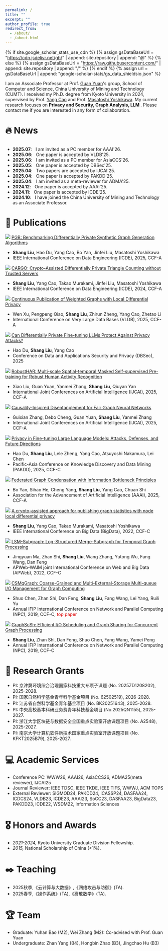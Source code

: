 ```yaml
---
permalink: /
title: ""
excerpt: ""
author_profile: true
redirect_from: 
  - /about/
  - /about.html
---
```


{% if site.google_scholar_stats_use_cdn %}
{% assign gsDataBaseUrl = "https://cdn.jsdelivr.net/gh/" | append: site.repository | append: "@" %}
{% else %}
{% assign gsDataBaseUrl = "https://raw.githubusercontent.com/" | append: site.repository | append: "/" %}
{% endif %}
{% assign url = gsDataBaseUrl | append: "google-scholar-stats/gs_data_shieldsio.json" %}

<span class='anchor' id='about-me'></span>

I am an Associate Professor at Prof. [Guan Yuan](https://faculty.cumt.edu.cn/yuanguan/zh_CN/index.htm)'s group, School of Computer and Science, China University of Mining and Technology (CUMT). I received my Ph.D. degree from Kyoto University in 2024, supervised by Prof. [Yang Cao](https://yangcao888.github.io/) and Prof. [Masatoshi Yoshikawa](https://scholar.google.co.jp/citations?user=yMFHG7wAAAAJ&hl=ja). My current research focuses on <strong> Privacy and Security, Graph Analysis, LLM </strong>. Please contact me if you are interested in any form of collaboration. 


# 🔥 News
<style>
  .scrollable {
    max-height: 200px; 
    overflow-y: scroll; 
  }
</style>

<div class="scrollable">
 <ul>
   <li><strong>2025.07</strong>: &nbsp; I am invited as a PC member for AAAI'26. </li>
   <li><strong>2025.06</strong>: &nbsp; One paper is accepted by VLDB'25. </li>
   <li><strong>2025.06</strong>: &nbsp; I am invited as a PC member for AsiaCCS'26. </li>
   <li><strong>2025.05</strong>: &nbsp; One paper is accepted by DBSec'25. </li>
   <li><strong>2025.04</strong>: &nbsp; Two papers are accepted by IJCAI'25. </li>
   <li><strong>2025.04</strong>: &nbsp; One paper is accepted by PAKDD'25. </li>
   <li><strong>2025.04</strong>: &nbsp; I am invited as a meta-reviewer for ADMA'25. </li>
   <li><strong>2024.12</strong>: &nbsp; One paper is accepted by AAAI'25. </li>
   <li><strong>2024.11</strong>: &nbsp; One paper is accepted by ICDE'25. </li>
   <li><strong>2024.10</strong>: &nbsp; I have joined the China University of Mining and Technology as an Associate Professor. </li>
   <li><strong>2024.09</strong>: &nbsp; I have obtained my PhD degree at Kyoto University. </li>
</ul>
</div>

# 📝 Publications 
<img src='https://img.shields.io/badge/ICDE%2025-4C81ED'/> [PGB: Benchmarking Differentially Private Synthetic Graph Generation Algorithms](https://arxiv.org/pdf/2408.02928)
- **Shang Liu**, Hao Du, Yang Cao, Bo Yan, Jinfei Liu, Masatoshi Yoshikawa
- IEEE International Conference on Data Engineering (ICDE), 2025, CCF-A

<img src='https://img.shields.io/badge/ICDE%2024-4C81ED'/> [CARGO: Crypto-Assisted Differentially Private Triangle Counting without Trusted Servers](https://arxiv.org/abs/2312.12938)
- **Shang Liu**, Yang Cao, Takao Murakami, Jinfei Liu, Masatoshi Yoshikawa
- IEEE International Conference on Data Engineering (ICDE), 2024, CCF-A

<img src='https://img.shields.io/badge/VLDB%2025-4C81ED'/> [Continuous Publication of Weighted Graphs with Local Differential Privacy](https://www.vldb.org/pvldb/vol18/p4214-li.pdf)
- Wen Xu, Pengpeng Qiao, **Shang Liu**, Zhirun Zheng, Yang Cao, Zhetao Li
- International Conference on Very Large Data Bases (VLDB), 2025, CCF-A
  
<img src='https://img.shields.io/badge/DBSec%2025-4C81ED'/> [Can Differentially Private Fine-tuning LLMs Protect Against Privacy Attacks?](https://www.arxiv.org/abs/2504.21036)
- Hao Du, **Shang Liu**, Yang Cao
- Conference on Data and Applications Security and Privacy (DBSec), 2025
 
<img src='https://img.shields.io/badge/IJCAI%2025-4C81ED'/> [RobustHAR: Multi-scale Spatial-temporal Masked Self-supervised Pre-training for Robust Human Activity Recognition](https://ijcai-preprints.s3.us-west-1.amazonaws.com/2025/6153.pdf)
- Xiao Liu, Guan Yuan, Yanmei Zhang, **Shang Liu**, Qiuyan Yan
- International Joint Conferences on Artificial Intelligence (IJCAI), 2025, CCF-A

<img src='https://img.shields.io/badge/IJCAI%2025-4C81ED'/> [Causality-Inspired Disentanglement for Fair Graph Neural Networks](https://ijcai-preprints.s3.us-west-1.amazonaws.com/2025/6226.pdf)
- Guixian Zhang,  Debo Cheng, Guan Yuan, **Shang Liu**, Yanmei Zhang
- International Joint Conferences on Artificial Intelligence (IJCAI), 2025, CCF-A

<img src='https://img.shields.io/badge/PAKDD%2025-4C81ED'/> [Privacy in Fine-tuning Large Language Models: Attacks, Defenses, and Future Directions](https://www.arxiv.org/abs/2412.16504)
- Hao Du, **Shang Liu**, Lele Zheng, Yang Cao, Atsuyoshi Nakamura, Lei Chen
- Pacific-Asia Conference on Knowledge Discovery and Data Mining (PAKDD), 2025, CCF-C

<img src='https://img.shields.io/badge/AAAI%2025-4C81ED'/> [Federated Graph Condensation with Information Bottleneck Principles](https://arxiv.org/pdf/2405.03911)
- Bo Yan, Sihao He, Cheng Yang, **Shang Liu**, Yang Cao, Chuan Shi
- Association for the Advancement of Artificial Intelligence (AAAI), 2025, CCF-A

<img src='https://img.shields.io/badge/BigData%2022-4C81ED'/> [A crypto-assisted approach for publishing graph statistics with node local differential privacy](https://ieeexplore.ieee.org/iel7/10020192/10020156/10020435.pdf)
- **Shang Liu**, Yang Cao, Takao Murakami, Masatoshi Yoshikawa
- IEEE International Conference on Big Data (BigData), 2022, CCF-C

<img src='https://img.shields.io/badge/APWeb%2022-4C81ED'/> [LSM-Subgraph: Log-Structured Merge-Subgraph for Temporal Graph Processing](https://link.springer.com/chapter/10.1007/978-3-031-25158-0_39)
- Jingyuan Ma, Zhan Shi, **Shang Liu**, Wang Zhang, Yutong Wu, Fang Wang, Dan Feng
- APWeb-WAIM joint International Conference on Web and Big Data (APWeb), 2022, CCF-C

<img src='https://img.shields.io/badge/NPC%2019-4C81ED'/> [CSMqGraph: Coarse-Grained and Multi-External-Storage Multi-queue I/O Management for Graph Computing](https://link.springer.com/chapter/10.1007/978-3-031-25158-0_39)
- Shuo Chen, Zhan Shi, Dan Feng, **Shang Liu**, Fang Wang, Lei Yang, Ruili Yu
- Annual IFIP International Conference on Network and Parallel Computing (NPC), 2019, CCF-C, <font color="#dd0000">top paper</font><br />

<img src='https://img.shields.io/badge/NPC%2019-4C81ED'/> [GraphScSh: Efficient I/O Scheduling and Graph Sharing for Concurrent Graph Processing](https://link.springer.com/chapter/10.1007/978-3-030-30709-7_1)
- **Shang Liu**, Zhan Shi, Dan Feng, Shuo Chen, Fang Wang, Yamei Peng
- Annual IFIP International Conference on Network and Parallel Computing (NPC), 2019, CCF-C

# 🔬 Research Grants
- PI: 京津冀环境综合治理国家科技重大专项子课题 (No. 2025ZD1208202), 2025-2028.
- PI: 国家自然科学基金青年科学基金项目 (No. 62502519), 2026-2028.
- PI: 江苏省自然科学基金青年基金项目 (No. BK20251643), 2025-2028.
- PI: 中央高校基本科研业务费青年科技基金项目 (No.2025QN1155), 2025-2027.
- PI: 浙江大学区块链与数据安全全国重点实验室开放课题项目 (No. A2548), 2025-2027.
- PI: 南京大学计算机软件新技术国家重点实验室开放课题项目 (No. KFKT2025B79), 2025-2027.
  
# 💻 Academic Services
- Conference PC: WWW26, AAAI26, AsiaCCS26, ADMA25(meta reviewer), IJCAI25
- Journal Reviewer: IEEE TDSC, IEEE TKDE, IEEE TIFS, WWWJ, ACM TOPS
- External Reviewer: SIGMOD24, PAKDD24, ICASSP24, DASFAA24, ICDCS24, VLDB23, ICDE23, AAAI23, SoCC23, DASFAA23, BigData23, PAKDD23, ICDE22, WSDM22, Information Sciences

# 🎖 Honors and Awards
- *2021-2024,* Kyoto University Graduate Division Fellowship. 
- *2015,* National Scholarship of China (<1%).
  
# ✒️ Teaching
- 2025秋季,《云计算与大数据》,《网络攻击与防御》(TA).
- 2025春季,《操作系统》(TA),《离散数学》(TA).

# 🏆 Team
- Graduate: Yuhan Bao (M2), Wei Zhang (M2): Co-advised with Prof. Guan Yuan
- Undergraduate: Zhan Yang (B4), Hongbin Zhao (B3), Jingchao Hu (B3)

<script type='text/javascript' id='clustrmaps' src='//cdn.clustrmaps.com/map_v2.js?cl=ffffff&w=300&t=tt&d=j2P-1zF4D1SxxgYEb-tcl8IPUhcf145Bw9HPn9DE8nU'></script>
